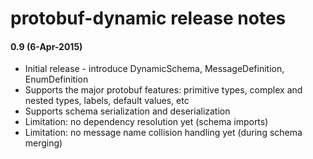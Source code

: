 protobuf-dynamic release notes
==============================

#### 0.9 (6-Apr-2015)
* Initial release - introduce DynamicSchema, MessageDefinition, EnumDefinition
* Supports the major protobuf features: primitive types, complex and nested types, labels, default values, etc
* Supports schema serialization and deserialization
* Limitation: no dependency resolution yet (schema imports)
* Limitation: no message name collision handling yet (during schema merging)
